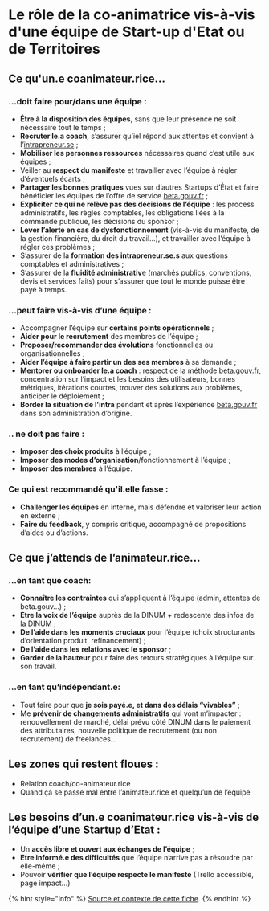 # Le rôle de la co-animatrice vis-à-vis d'une équipe de Start-up d'Etat ou de Territoires

## **Ce qu'un.e coanimateur.rice...**

### **...doit faire pour/dans une équipe :**

* **Être à la disposition des équipes**, sans que leur présence ne soit nécessaire tout le temps ;
* **Recruter le.a coach**, s’assurer qu’iel répond aux attentes et convient à l’[intrapreneur.se](http://intrapreneur.se/) ;
* **Mobiliser les personnes ressources** nécessaires quand c’est utile aux équipes ;
* Veiller au **respect du manifeste** et travailler avec l’équipe à régler d’éventuels écarts ;
* **Partager les bonnes pratiques** vues sur d’autres Startups d’État et faire bénéficier les équipes de l’offre de service [beta.gouv.fr](http://beta.gouv.fr/) ;
* **Expliciter ce qui ne relève pas des décisions de l’équipe** : les process administratifs, les règles comptables, les obligations liées à la commande publique, les décisions du sponsor ;
* **Lever l’alerte en cas de dysfonctionnement** \(vis-à-vis du manifeste, de la gestion financière, du droit du travail…\), et travailler avec l’équipe à régler ces problèmes ;
* S’assurer de la **formation des intrapreneur.se.s** aux questions comptables et administratives ;
* S’assurer de la **fluidité administrativ**e \(marchés publics, conventions, devis et services faits\) pour s’assurer que tout le monde puisse être payé à temps.

### **...peut faire vis-à-vis d’une équipe** :

* Accompagner l’équipe sur **certains points opérationnels** ;
* **Aider pour le recrutement** des membres de l’équipe ;
* **Proposer/recommander des évolutions** fonctionnelles ou organisationnelles ;
* **Aider l’équipe à faire partir un des ses membres** à sa demande ;
* **Mentorer ou onboarder le.a coach** : respect de la méthode [beta.gouv.fr](http://beta.gouv.fr/), concentration sur l’impact et les besoins des utilisateurs, bonnes métriques, itérations courtes, trouver des solutions aux problèmes, anticiper le déploiement ;
* **Border la situation de l’intra** pendant et après l’expérience [beta.gouv.fr](http://beta.gouv.fr/) dans son administration d’origine.

### .. ne doit pas faire :

* **Imposer des choix produits** à l’équipe ;
* **Imposer des modes d’organisation**/fonctionnement à l’équipe ;
* **Imposer des membres** à l’équipe.

### **Ce qui est recommandé qu'il.elle fasse** :

* **Challenger les équipes** en interne, mais défendre et valoriser leur action en externe ;
* **Faire du feedback**, y compris critique, accompagné de propositions d’aides ou d’actions.

## **Ce que j’attends de l’animateur.rice...**

### **...en tant que coach:**

* **Connaître les contraintes** qui s’appliquent à l’équipe \(admin, attentes de beta.gouv…\) ;
* **Etre la voix de l’équipe** auprès de la DINUM + redescente des infos de la DINUM ;
* **De l’aide dans les moments cruciaux** pour l’équipe \(choix structurants d’orientation produit, refinancement\) ;
* **De l’aide dans les relations avec le sponsor** ;
* **Garder de la hauteur** pour faire des retours stratégiques à l’équipe sur son travail.

### **...en tant qu’indépendant.e:**

* Tout faire pour que **je sois payé.e, et dans des délais “vivables”** ;
* Me **prévenir de changements administratifs** qui vont m’impacter : renouvellement de marché, délai prévu côté DINUM dans le paiement des attributaires, nouvelle politique de recrutement \(ou non recrutement\) de freelances…

## **Les zones qui restent floues** :

* Relation coach/co-animateur.rice
* Quand ça se passe mal entre l’animateur.rice et quelqu’un de l’équipe

## **Les besoins d’un.e coanimateur.rice vis-à-vis de l’équipe d’une Startup d’Etat** :

* Un **accès libre et ouvert aux échanges de l’équipe** ;
* **Etre informé.e des difficultés** que l’équipe n’arrive pas à résoudre par elle-même ;
* Pouvoir **vérifier que l’équipe respecte le manifeste** \(Trello accessible, page impact…\)

{% hint style="info" %}
[Source et contexte de cette fiche](https://pad.incubateur.net/sFRF43ZNSH61wBxlOzMyuQ).
{% endhint %}

